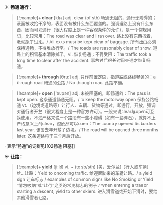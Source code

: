 ☀ <span class="category">**畅通 通行：**</span>
>[!example]+ <span class="vocabulary">**clear**</span> [klɪə] 
> <span class="definition">adj. clear (of sth) 畅通无阻的，通行无障碍的；表面被收拾干净的，表面没有被什么东西覆盖的。强调道路上没有什么东西，因而可以通行（很大程度上是一种客观条件的允许）。是一个常规用词，比较常用：</span>The road was clear and I ran over. 路上没有东西挡着，我就跑了过来。/ All exits must be kept clear of baggage. 所有出口必须保持通畅，不得堆放行李。/ The roads are reasonably clear of snow. 道路上的积雪基本清除掉了。<span class="definition">vi. 恢复畅通；不再受阻：</span>The traffic took a long time to clear after the accident. 事故过后很长时间交通才恢复畅通。

>[!example]+ <span class="vocabulary">**through**</span> [θru:] 
> <span class="definition">adj. 只作前置定语，指道路或路线畅通的：</span>a through road 畅通的公路 / No through road. 此路不通。

>[!example]+ <span class="vocabulary">**open**</span> ['əʊpən] 
> <span class="definition">adj. 未被阻塞的，即畅通的：</span>The pass is kept open. 这条通道畅通无阻。/ to keep the motorway open 保持公路畅通 <span class="definition">vt.（边境或道路等）让行人、车辆、货物等通过，即通行，开放。强调对通行者开放（很大程度上是一种官方许可）。一般来说clear与open可互换使用。不过严格来说一个路段有一些小障碍（如有一些碎石），就算不上严格意义上的clear，但依然可以open：</span>The country opened its borders last year. 该国去年开放了边境。/ The road will be opened three months later. 这条道路将于三个月后开放。

· 表示“畅通”的词群见[[02畅通 阻塞]]

☀ <span class="category">**让路：**</span>
>[!example]+ <span class="vocabulary">**yield**</span> [ji:ld]
> <span class="definition">vi. ~ (to sb/sth) [美，爱尔兰]（行人或车辆）给…让路：</span>Yield to oncoming traffic. 给迎面驶来的车辆让路。/ a yield sign 让车标志 / examples of common signs like No Smoking or Yield “请勿吸烟”或“让行”之类的常见标志的例子 / When entering a trail or starting a descent, yield to other skiers. 进入滑雪道或开始下滑时，要给其他滑雪者让路。

